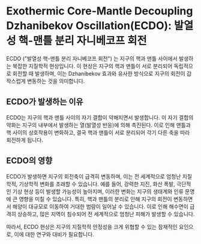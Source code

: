 # Exothermic Core-Mantle Decoupling Dzhanibekov Oscillation(ECDO): 발열성 핵-맨틀 분리 자니베코프 회전

ECDO ("발열성 핵-맨틀 분리 자니베코프 회전") 는 지구의 핵과 맨틀 사이에서 발생하는 복잡한 지질학적 현상입니다. 이 현상은 지구의 핵과 맨틀이 서로 분리되어 독립적으로 회전할 때 발생하며, 이는 Dzhanibekov 효과와 유사한 방식으로 지구의 회전이 갑작스럽게 변동하는 것을 의미합니다.

## ECDO가 발생하는 이유

ECDO는 지구의 핵과 맨틀 사이의 자기 결합이 약해지면서 발생합니다. 이 자기 결합의 약화는 지구의 내부에서 발생하는 열(발열성 반응)에 의해 촉진된다. 이로 인해 맨틀과 핵 사이의 상호작용이 변화하고, 결국 핵과 맨틀이 서로 분리되어 각기 다른 축을 따라 회전하게 됩니다​.

## ECDO의 영향

ECDO가 발생하면 지구의 회전축이 급격히 변동하며, 이는 전 세계적으로 엄청난 지질학적, 기상학적 변화를 초래할 수 있습니다. 예를 들어, 강력한 지진, 화산 폭발, 극단적인 기상 현상 등이 발생할 가능성이 높아지며, 이러한 변화는 지구의 생태계와 인류 문명에 큰 영향을 미칠 수 있습니다​. 특히, 핵과 맨틀의 분리로 인해 지구의 회전이 변동하면서 해양이 대규모로 이동하여 거대한 범람이 일어날 수 있습니다. 이로 인해 해수면이 급격히 상승하고, 많은 지역이 침수되어 전 세계적으로 엄청난 피해가 발생할 수 있습니다.

따라서, ECDO 현상은 지구의 지질학적 안정성을 크게 위협할 수 있는 잠재적인 요인으로, 이에 대한 연구와 대비가 필요합니다.